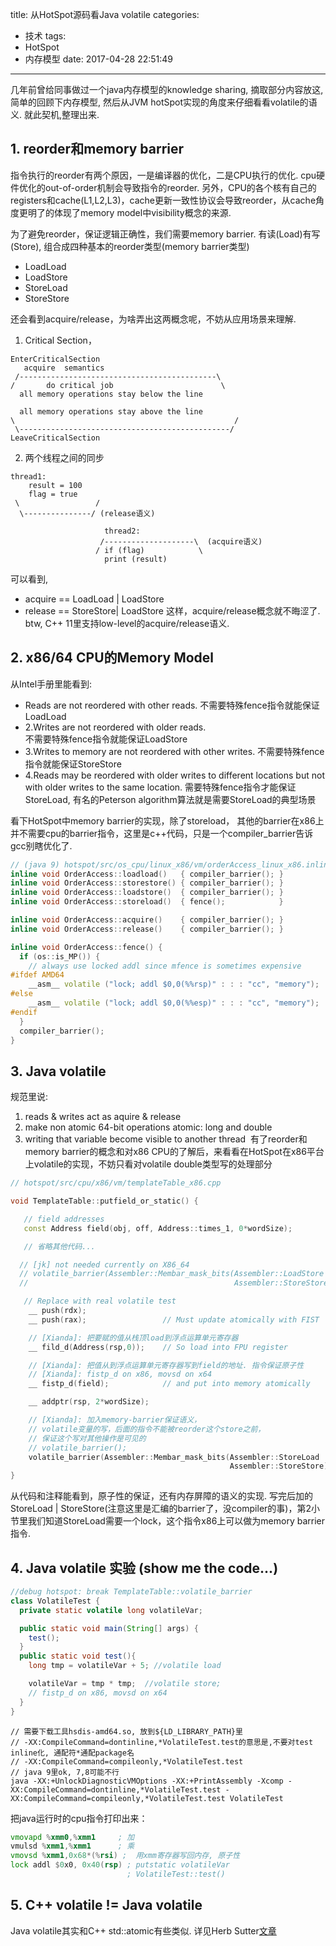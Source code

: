 title: 从HotSpot源码看Java volatile
categories:
- 技术
tags:
- HotSpot
- 内存模型
date: 2017-04-28 22:51:49
---

几年前曾给同事做过一个java内存模型的knowledge sharing, 摘取部分内容放这, 简单的回顾下内存模型, 然后从JVM hotSpot实现的角度来仔细看看volatile的语义. 就此契机,整理出来.
<!-- more -->

## 1. reorder和memory barrier
指令执行的reorder有两个原因，一是编译器的优化，二是CPU执行的优化.
cpu硬件优化的out-of-order机制会导致指令的reorder. 另外，CPU的各个核有自己的registers和cache(L1,L2,L3)，cache更新一致性协议会导致reorder，从cache角度更明了的体现了memory model中visibility概念的来源.

为了避免reorder，保证逻辑正确性，我们需要memory barrier.
有读(Load)有写(Store), 组合成四种基本的reorder类型(memory barrier类型)
* LoadLoad
* LoadStore
* StoreLoad
* StoreStore

还会看到acquire/release，为啥弄出这两概念呢，不妨从应用场景来理解.
1. Critical Section，
```
EnterCriticalSection
   acquire  semantics
 /--------------------------------------------\
/       do critical job                        \
  all memory operations stay below the line

  all memory operations stay above the line
\                                                 /
 \-----------------------------------------------/
LeaveCriticalSection

```

2. 两个线程之间的同步
```
thread1:
    result = 100
    flag = true
 \                 /
  \---------------/ (release语义)

                     thread2:                   
                    /--------------------\  (acquire语义)
                   / if (flag)            \  
                     print (result)
```
可以看到,
* acquire == LoadLoad  | LoadStore
* release == StoreStore| LoadStore
这样，acquire/release概念就不晦涩了. btw, C++ 11里支持low-level的acquire/release语义.

## 2. x86/64 CPU的Memory Model
从Intel手册里能看到:
* Reads are not reordered with other reads.
不需要特殊fence指令就能保证LoadLoad
* 2.Writes are not reordered with older reads.  
不需要特殊fence指令就能保证LoadStore
* 3.Writes to memory are not reordered with other writes.
不需要特殊fence指令就能保证StoreStore
* 4.Reads may be reordered with older writes to different locations but not with older writes to the same location.
需要特殊fence指令才能保证StoreLoad, 有名的Peterson algorithm算法就是需要StoreLoad的典型场景

看下HotSpot中memory barrier的实现，除了storeload， 其他的barrier在x86上并不需要cpu的barrier指令，这里是c++代码，只是一个compiler_barrier告诉gcc别瞎优化了.
```C++
// (java 9) hotspot/src/os_cpu/linux_x86/vm/orderAccess_linux_x86.inline.hpp
inline void OrderAccess::loadload()   { compiler_barrier(); }
inline void OrderAccess::storestore() { compiler_barrier(); }
inline void OrderAccess::loadstore()  { compiler_barrier(); }
inline void OrderAccess::storeload()  { fence();            }

inline void OrderAccess::acquire()    { compiler_barrier(); }
inline void OrderAccess::release()    { compiler_barrier(); }

inline void OrderAccess::fence() {
  if (os::is_MP()) {
    // always use locked addl since mfence is sometimes expensive
#ifdef AMD64
    __asm__ volatile ("lock; addl $0,0(%%rsp)" : : : "cc", "memory");
#else
    __asm__ volatile ("lock; addl $0,0(%%esp)" : : : "cc", "memory");
#endif
  }
  compiler_barrier();
}
```

## 3. Java volatile
规范里说:
1. reads & writes act as aquire & release
2. make non atomic 64-bit operations atomic: long and double
3. writing that variable become visible to another thread 
有了reorder和memory barrier的概念和对x86 CPU的了解后，来看看在HotSpot在x86平台上volatile的实现，不妨只看对volatile double类型写的处理部分

```C++
// hotspot/src/cpu/x86/vm/templateTable_x86.cpp

void TemplateTable::putfield_or_static() {

   // field addresses
   const Address field(obj, off, Address::times_1, 0*wordSize);

   // 省略其他代码...

  // [jk] not needed currently on X86_64
  // volatile_barrier(Assembler::Membar_mask_bits(Assembler::LoadStore |
  //                                              Assembler::StoreStore));

   // Replace with real volatile test
    __ push(rdx);
    __ push(rax);                 // Must update atomically with FIST

    // [Xianda]: 把要赋的值从栈顶load到浮点运算单元寄存器
    __ fild_d(Address(rsp,0));    // So load into FPU register

    // [Xianda]: 把值从到浮点运算单元寄存器写到field的地址. 指令保证原子性
    // [Xianda]: fistp_d on x86, movsd on x64
    __ fistp_d(field);            // and put into memory atomically

    __ addptr(rsp, 2*wordSize);

    // [Xianda]: 加入memory-barrier保证语义，
    // volatile变量的写，后面的指令不能被reorder这个store之前，
    // 保证这个写对其他操作是可见的
    // volatile_barrier();
    volatile_barrier(Assembler::Membar_mask_bits(Assembler::StoreLoad |
                                                 Assembler::StoreStore));
}
```

从代码和注释能看到，原子性的保证，还有内存屏障的语义的实现.
写完后加的StoreLoad | StoreStore(注意这里是汇编的barrier了，没compiler的事)，第2小节里我们知道StoreLoad需要一个lock，这个指令x86上可以做为memory barrier指令.

## 4. Java volatile 实验 (show me the code...)
```java
//debug hotspot: break TemplateTable::volatile_barrier
class VolatileTest {
  private static volatile long volatileVar;

  public static void main(String[] args) {
    test();
  }
  public static void test(){
    long tmp = volatileVar + 5; //volatile load

    volatileVar = tmp * tmp;  //volatile store;
    // fistp_d on x86, movsd on x64
  }
}
```

```shell
// 需要下载工具hsdis-amd64.so, 放到${LD_LIBRARY_PATH}里
// -XX:CompileCommand=dontinline,*VolatileTest.test的意思是,不要对test inline化, 通配符*通配package名
// -XX:CompileCommand=compileonly,*VolatileTest.test
// java 9里ok, 7,8可能不行
java -XX:+UnlockDiagnosticVMOptions -XX:+PrintAssembly -Xcomp -XX:CompileCommand=dontinline,*VolatileTest.test -XX:CompileCommand=compileonly,*VolatileTest.test VolatileTest

```

把java运行时的cpu指令打印出来：
```asm
vmovapd %xmm0,%xmm1     ; 加
vmulsd %xmm1,%xmm1      ; 乘
vmovsd %xmm1,0x68*(%rsi) ;  用xmm寄存器写回内存, 原子性
lock addl $0x0, 0x40(rsp) ; putstatic volatileVar
                          ; VolatileTest::test()

```

## 5. C++ volatile != Java volatile
Java volatile其实和C++ std::atomic<T>有些类似. 详见Herb Sutter[文章](http://www.drdobbs.com/parallel/volatile-vs-volatile/212701484)
